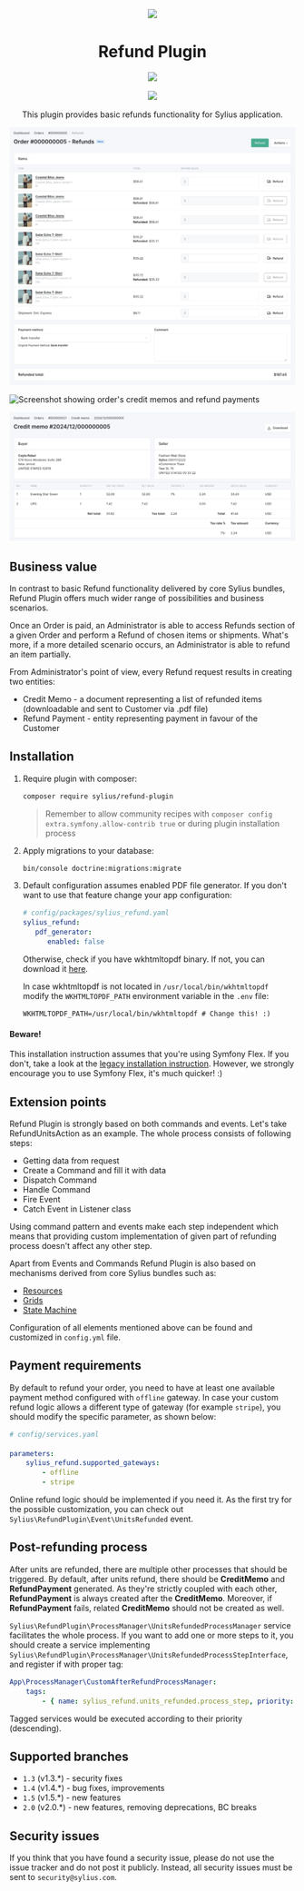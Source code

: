 <p align="center">
    <a href="https://sylius.com" target="_blank">
        <img src="https://demo.sylius.com/assets/shop/img/logo.png" />
    </a>
</p>

<h1 align="center">Refund Plugin</h1>

<p align="center"><img src="https://travis-ci.org/Sylius/RefundPlugin.svg?branch=master"></p>

<p align="center"><a href="https://sylius.com/plugins/" target="_blank"><img src="https://sylius.com/assets/badge-official-sylius-plugin.png" width="200"></a></p>

<p align="center">This plugin provides basic refunds functionality for Sylius application.</p>

![Screenshot showing order's refund section](docs/refunds.png)

![Screenshot showing order's credit memos and refund payments](docs/credit_memo_refund_payment.png)

![Screenshot showing credit memo details page](docs/credit_memo.png)

## Business value

In contrast to basic Refund functionality delivered by core Sylius bundles, Refund Plugin offers much wider range of
possibilities and business scenarios.

Once an Order is paid, an Administrator is able to access Refunds section of a given Order and perform a Refund
of chosen items or shipments. What's more, if a more detailed scenario occurs, an Administrator is able to refund an item
partially.

From Administrator's point of view, every Refund request results in creating two entities:
* Credit Memo - a document representing a list of refunded items (downloadable and sent to Customer via .pdf file)
* Refund Payment - entity representing payment in favour of the Customer

## Installation

1. Require plugin with composer:

    ```bash
    composer require sylius/refund-plugin
    ```

    > Remember to allow community recipes with `composer config extra.symfony.allow-contrib true` or during plugin installation process

1. Apply migrations to your database:

    ```bash
    bin/console doctrine:migrations:migrate
    ```

1. Default configuration assumes enabled PDF file generator. If you don't want to use that feature change your app configuration:

   ```yaml
   # config/packages/sylius_refund.yaml
   sylius_refund:
      pdf_generator:
         enabled: false
   ```

   Otherwise, check if you have wkhtmltopdf binary. If not, you can download it [here](https://wkhtmltopdf.org/downloads.html).

   In case wkhtmltopdf is not located in `/usr/local/bin/wkhtmltopdf` modify the `WKHTMLTOPDF_PATH` environment variable in the `.env` file:
   
   ```
   WKHTMLTOPDF_PATH=/usr/local/bin/wkhtmltopdf # Change this! :)
   ```

#### Beware!

This installation instruction assumes that you're using Symfony Flex. If you don't, take a look at the
[legacy installation instruction](docs/legacy_installation.md). However, we strongly encourage you to use
Symfony Flex, it's much quicker! :)

## Extension points

Refund Plugin is strongly based on both commands and events. Let's take RefundUnitsAction as an example. The whole
process consists of following steps:

* Getting data from request
* Create a Command and fill it with data
* Dispatch Command
* Handle Command
* Fire Event
* Catch Event in Listener class

Using command pattern and events make each step independent which means that providing custom implementation of given
part of refunding process doesn't affect any other step.

Apart from Events and Commands Refund Plugin is also based on mechanisms derived from core Sylius bundles such as:

* [Resources](https://docs.sylius.com/en/1.2/components_and_bundles/components/Resource/index.html)
* [Grids](https://docs.sylius.com/en/1.2/components_and_bundles/bundles/SyliusGridBundle/index.html)
* [State Machine](https://docs.sylius.com/en/1.2/book/architecture/state_machine.html)

Configuration of all elements mentioned above can be found and customized in `config.yml` file.

## Payment requirements

By default to refund your order, you need to have at least one available payment method configured with `offline` gateway.
In case your custom refund logic allows a different type of gateway (for example `stripe`), you should modify the specific parameter,
as shown below:

```yaml
# config/services.yaml
 
parameters:
    sylius_refund.supported_gateways:
        - offline
        - stripe
```

Online refund logic should be implemented if you need it.
As the first try for the possible customization, you can check out `Sylius\RefundPlugin\Event\UnitsRefunded` event.

## Post-refunding process

After units are refunded, there are multiple other processes that should be triggered. By default, after units refund, there should be **CreditMemo** and
**RefundPayment** generated. As they're strictly coupled with each other, **RefundPayment** is always created after the **CreditMemo**. Moreover, if **RefundPayment**
fails, related **CreditMemo** should not be created as well.

`Sylius\RefundPlugin\ProcessManager\UnitsRefundedProcessManager` service facilitates the whole process. If you want to add one or more steps to it, you should create
a service implementing `Sylius\RefundPlugin\ProcessManager\UnitsRefundedProcessStepInterface`, and register if with proper tag:

```yaml
App\ProcessManager\CustomAfterRefundProcessManager:
    tags:
        - { name: sylius_refund.units_refunded.process_step, priority: 0 }
```

Tagged services would be executed according to their priority (descending). 

## Supported branches

* `1.3` (v1.3.*) - security fixes
* `1.4` (v1.4.*) - bug fixes, improvements
* `1.5` (v1.5.*) - new features
* `2.0` (v2.0.*) - new features, removing deprecations, BC breaks

## Security issues

If you think that you have found a security issue, please do not use the issue tracker and do not post it publicly.
Instead, all security issues must be sent to `security@sylius.com`.
